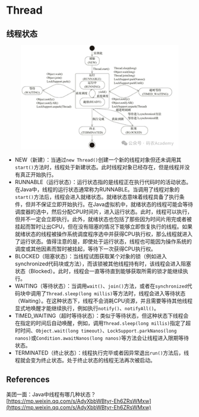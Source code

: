 # Thread

## 线程状态

<figure><img src="../../../.gitbook/assets/image (1) (1).png" alt=""><figcaption></figcaption></figure>

* NEW（新建）：当通过`new Thread()`创建一个新的线程对象但还未调用其`start()`方法时，线程处于新建状态。此时线程对象已经存在，但是线程并没有真正开始执行。
* RUNNABLE（运行状态）：运行状态指的是线程正在执行代码时的活动状态。在Java中，线程的运行状态通常称为RUNNABLE。当调用了线程对象的`start()`方法后，线程会进入就绪状态。就绪状态意味着线程具备了执行条件，但并不保证立即开始执行。在Java虚拟机中，就绪状态的线程可能会等待调度器的选中，然后分配CPU时间片，进入运行状态。此时，线程可以执行，但并不一定会立即执行。此外，就绪状态也包括了那些因为时间片用完或者被挂起而暂时让出CPU，但在没有阻塞的情况下能够立即恢复执行的线程。如果就绪状态的线程被操作系统调度程序选中并获得CPU执行权，那么线程就进入了运行状态。值得注意的是，即使处于运行状态，线程也可能因为操作系统的调度或其他因素而暂时被挂起，等待下一次获得CPU执行权。
* BLOCKED（阻塞状态）：当线程试图获取某个对象的锁（例如进入synchronized代码块或方法），而该锁被其他线程持有时，该线程会进入阻塞状态（Blocked）。此时，线程会一直等待直到能够获取所需的锁才能继续执行。
* WAITING（等待状态）：当调用`wait()`、`join()`方法，或者在`synchronized`代码块中调用了`Thread.sleep(long millis)`等方法时，线程会进入等待状态（Waiting）。在这种状态下，线程不会消耗CPU资源，并且需要等待其他线程显式地唤醒才能继续执行，例如执行`notify()`、`notifyAll()`。
* TIMED\_WAITING（超时等待状态）：类似于等待状态，但这种状态下线程会在指定的时间后自动唤醒，例如，调用`Thread.sleep(long millis)`指定了超时时间、`Object.wait(long timeout)`、`LockSupport.parkNanos(long nanos)`或`Condition.awaitNanos(long nanos)`等方法会让线程进入限期等待状态。
* TERMINATED（终止状态）：线程执行完毕或者因异常退出`run()`方法后，线程就会变为终止状态。处于终止状态的线程无法再次被启动。

## References

美团一面：Java中线程有哪几种状态？[https://mp.weixin.qq.com/s/AdyXbbWBtyr-Eh6ZRsWMxw](https://mp.weixin.qq.com/s/AdyXbbWBtyr-Eh6ZRsWMxw)
